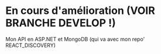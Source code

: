 # En cours d'amélioration (VOIR BRANCHE DEVELOP !)
Mon API en ASP.NET et MongoDB (qui va avec mon repo' REACT_DISCOVERY)

